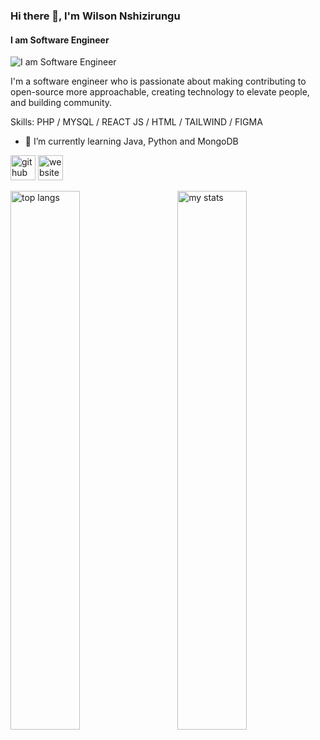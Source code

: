 ### Hi there 👋, I'm Wilson Nshizirungu
#### I am Software Engineer
![I am Software Engineer](https://media.licdn.com/dms/image/v2/D4D16AQH80foJMgqYPQ/profile-displaybackgroundimage-shrink_350_1400/profile-displaybackgroundimage-shrink_350_1400/0/1729159862900?e=1734566400&v=beta&t=-G1AY0KsFBXjNWox_Xfn_xYUz7W0Jy5tji0Lyg4LEiw)


I'm a software engineer who is passionate about making contributing to open-source more approachable, creating technology to elevate people, and building community.

Skills: PHP / MYSQL / REACT JS / HTML / TAILWIND / FIGMA

- 🌱 I’m currently learning Java, Python and MongoDB 


[<img src='https://cdn.jsdelivr.net/npm/simple-icons@3.0.1/icons/github.svg' alt='github' height='40'>](https://github.com/nshiziw)  [<img src='https://cdn.jsdelivr.net/npm/simple-icons@3.0.1/icons/icloud.svg' alt='website' height='40'>](https://wilson-tan.vercel.app/)  

<img alt="top langs" align="left" width="47%" src="https://github-readme-stats.vercel.app/api/top-langs/?username=nshiziw&layout=compact" >

<img alt="my stats" align="right" width="47%" src="https://github-readme-stats.vercel.app/api?username=nshiziw&show_icons=true&bg_color=00000000" >
